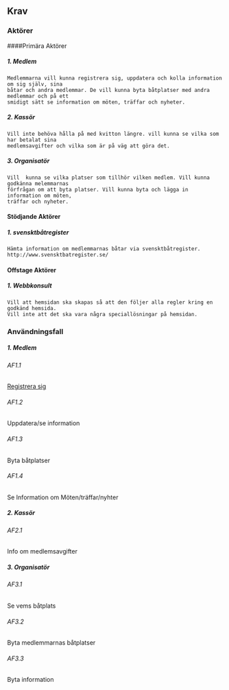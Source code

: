 ## Krav
### Aktörer
####Primära Aktörer
##### 1. Medlem
    Medlemmarna vill kunna registrera sig, uppdatera och kolla information om sig själv, sina 
    båtar och andra medlemmar. De vill kunna byta båtplatser med andra medlemmar och på ett 
    smidigt sätt se information om möten, träffar och nyheter.
##### 2. Kassör
    Vill inte behöva hålla på med kvitton längre. vill kunna se vilka som har betalat sina 
    medlemsavgifter och vilka som är på väg att göra det.
##### 3. Organisatör
    Vill  kunna se vilka platser som tillhör vilken medlem. Vill kunna godkänna melemmarnas
    förfrågan om att byta platser. Vill kunna byta och lägga in information om möten,
    träffar och nyheter.
#### Stödjande Aktörer
##### 1. svensktbåtregister
    Hämta information om medlemmarnas båtar via svensktbåtregister. 
    http://www.svensktbatregister.se/
#### Offstage Aktörer
##### 1. Webbkonsult
    Vill att hemsidan ska skapas så att den följer alla regler kring en godkänd hemsida.
    Vill inte att det ska vara några speciallösningar på hemsidan. 
### Användningsfall
##### 1. Medlem
###### AF1.1 
<a href="Uppgift-3/Use_case/AF1.1_Registrera_sig">Registrera sig</a>
###### AF1.2 
Uppdatera/se information
###### AF1.3 
Byta båtplatser
###### AF1.4 
Se Information om Möten/träffar/nyhter
##### 2. Kassör
###### AF2.1 
Info om medlemsavgifter
##### 3. Organisatör
###### AF3.1 
Se vems båtplats
###### AF3.2 
Byta medlemmarnas båtplatser
###### AF3.3 
Byta information